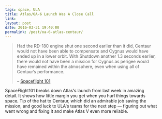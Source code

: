 ```yaml
---
tags: space, ULA
title: Atlas/OA-6 Launch Was A Close Call
link: 
layout: post
date: 2016-03-31 19:40:00
permalink: /post/oa-6-atlas-centaur/
---
```


> Had the RD-180 engine shut one second earlier than it did, Centaur would not have been able to compensate and Cygnus would have ended up in a lower orbit. With Shutdown another 1.3 seconds earlier, there would not have been a mission for Cygnus as perigee would have remained within the atmosphere, even when using all of Centaur’s performance.
>
> – [Spaceflight 101][sp101]

SpaceFlight101 breaks down Atlas's launch from last week in amazing detail. It shows how little margin you get when you hurl things towards space. Tip of the hat to Centaur, which did an admirable job saving the mission, and good luck to ULA's teams for the next step — figuring out what went wrong and fixing it and make Atlas V even more reliable.

[sp101]: http://spaceflight101.com/cygnus-oa6/by-the-numbers-how-close-atlas-v-came-to-failure-in-this-weeks-cygnus-launch/